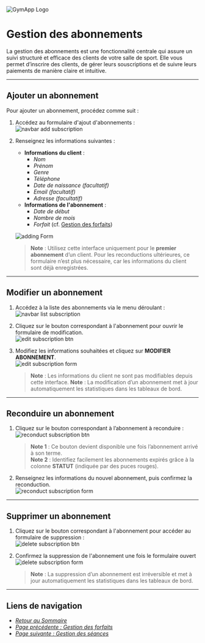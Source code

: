 ![GymApp Logo](/images/logo_md.png "GymApp Logo")

# Gestion des abonnements

La gestion des abonnements est une fonctionnalité centrale qui assure un suivi structuré et efficace des clients de votre salle de sport. Elle vous permet d’inscrire des clients, de gérer leurs souscriptions et de suivre leurs paiements de manière claire et intuitive.

---

## **Ajouter un abonnement**

Pour ajouter un abonnement, procédez comme suit :  
1. Accédez au formulaire d'ajout d'abonnements :  
   ![navbar add subscription](/images/screenshots/subscription/nav_add.png "navbar add subscription")  

2. Renseignez les informations suivantes :  
   - **Informations du client** :  
     - _Nom_  
     - _Prénom_  
     - _Genre_  
     - _Téléphone_  
     - _Date de naissance (facultatif)_  
     - _Email (facultatif)_  
     - _Adresse (facultatif)_  
   - **Informations de l'abonnement** :  
     - _Date de début_  
     - _Nombre de mois_  
     - _Forfait_ (cf. [Gestion des forfaits](package.md#gestion-des-forfaits))  

   ![adding Form](/images/screenshots/subscription/add_form.png "adding Form")  

   > **Note** : Utilisez cette interface uniquement pour le **premier abonnement** d’un client. Pour les reconductions ultérieures, ce formulaire n’est plus nécessaire, car les informations du client sont déjà enregistrées.

---

## **Modifier un abonnement**

1. Accédez à la liste des abonnements via le menu déroulant :  
   ![navbar list subscription](/images/screenshots/subscription/nav_list.png "navbar list subscription")  

2. Cliquez sur le bouton correspondant à l'abonnement pour ouvrir le formulaire de modification.  
   ![edit subscription btn](/images/screenshots/subscription/edit_btn.png "edit subscription btn")  

3. Modifiez les informations souhaitées et cliquez sur **MODIFIER ABONNEMENT**.  
   ![edit subscription form](/images/screenshots/subscription/edit_form.png "edit subscription form")  

   > **Note** : Les informations du client ne sont pas modifiables depuis cette interface.
   > **Note** : La modification d’un abonnement met à jour automatiquement les statistiques dans les tableaux de bord.

---

## **Reconduire un abonnement**

1. Cliquez sur le bouton correspondant à l’abonnement à reconduire :  
   ![reconduct subscription btn](/images/screenshots/subscription/reconduct_btn.png "reconduct subscription btn")  

   > **Note 1** : Ce bouton devient disponible une fois l’abonnement arrivé à son terme.  
   > **Note 2** : Identifiez facilement les abonnements expirés grâce à la colonne **STATUT** (indiquée par des puces rouges).  

2. Renseignez les informations du nouvel abonnement, puis confirmez la reconduction.  
   ![reconduct subscription form](/images/screenshots/subscription/reconduct_form.png "reconduct subscription form")  

---

## **Supprimer un abonnement**

1. Cliquez sur le bouton correspondant à l'abonnement pour accéder au formulaire de suppression :  
   ![delete subscription btn](/images/screenshots/subscription/delete_btn.png "delete subscription btn")  

2. Confirmez la suppression de l'abonnement une fois le formulaire ouvert
   ![delete subscription form](/images/screenshots/subscription/delete_form.png "delete subscription form")  

   > **Note** : La suppression d’un abonnement est irréversible et met à jour automatiquement les statistiques dans les tableaux de bord.

---

## **Liens de navigation**

- [_Retour au Sommaire_](table.md)  
- [_Page précédente : Gestion des forfaits_](package.md)  
- [_Page suivante : Gestion des séances_](session.md)
